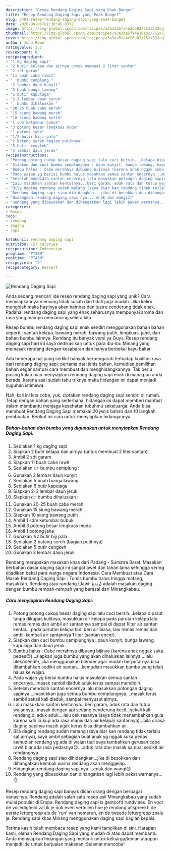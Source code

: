 ```yaml
---
description: "Resep Rendang Daging Sapi yang Enak Banget"
title: "Resep Rendang Daging Sapi yang Enak Banget"
slug: 3401-resep-rendang-daging-sapi-yang-enak-banget
date: 2020-09-06T01:30:45.037Z
image: https://img-global.cpcdn.com/recipes/a3a3aa5fa4e26a82/751x532cq70/rendang-daging-sapi-foto-resep-utama.jpg
thumbnail: https://img-global.cpcdn.com/recipes/a3a3aa5fa4e26a82/751x532cq70/rendang-daging-sapi-foto-resep-utama.jpg
cover: https://img-global.cpcdn.com/recipes/a3a3aa5fa4e26a82/751x532cq70/rendang-daging-sapi-foto-resep-utama.jpg
author: John Rowe
ratingvalue: 3.7
reviewcount: 8
recipeingredient:
- "1 kg daging sapi"
- "2 butir kelapa dan airnya untuk membuat 2 liter santan"
- "2 sdt garam"
- "11 buah cabe rawit"
- "  bumbu cemplung "
- "2 lembar daun kunyit"
- "5 buah bunga lawang"
- "5 butir kapulaga"
- "2-3 lembar daun jeruk"
- "  bumbu dihaluskan "
- "20-25 buah cabe merah"
- "15 siung bawang merah"
- "10 siung bawang putih"
- "1 sdm ketumbar bubuk"
- "3 potong besar lengkuas muda"
- "1 potong jahe"
- "1/2 butir biji pala"
- "2 batang sereh bagian putihnya"
- "5 butir cengkeh"
- "3 lembar daun jeruk"
recipeinstructions:
- "Potong potong cukup besar daging sapi lalu cuci bersih...kelapa diparut tanpa dikupas kulitnya, masukkan air kelapa pada parutan kelapa lalu remas remas dan ambil air santannya sampai di dapat 1liter air santan kental....pada parutan kelapa tadi beri air biasa, lalu remas remas dan ambil kembali air santannya 1 liter (santan encer)."
- "Siapkan dan cuci bumbu cemplungnya : daun kunyit, bunga lawang, kapulaga dan daun jeruk."
- "Bumbu halus : Cabe merahnya dibuang bijinya (karena anak nggak suka pedes😊)...siapkan juga bumbu yang akan dihaluskan lainnya....lalu ulek/blender, jika menggunakan blender agar mudah berputarnya bisa ditambahkan sedikit air santan....kemudian masukkan bumbu yang telah halus ke wajan."
- "Pada wajan yg berisi bumbu halus masukkan semua santan encernya...masak sambil diaduk aduk terus sampai mendidih."
- "Setelah mendidih santan encernya lalu masukkan potongan daging sapinya....masukkan juga semua bumbu cemplungnya....masak terus sambil sekali kali diaduk, sampai menyusut airnya."
- "Lalu masukkan santan kentalnya...beri garam, aduk rata dan tutup wajannya...masak dengan api sedang cenderung kecil...sekali kali rendang di aduk aduk....lalu cek rasanya (saya tidak menambahkan gula karena sdh cukup ada rasa manis dari air kelapa/ santannya)...bila dirasa daging sapinya masih agak keras bisa ditambahkan air."
- "Bila daging rendang sudah matang (saya biar kan rendang tidak terlalu sat airnya), saya ambil sebagian buat anak yg nggak suka pedas. kemudian rendang yg ada di wajan tadi saya tambahkan gerusan cabe rawit biar ada rasa pedasnya😊....aduk rata dan masak sampai sedikit air rendangnya."
- "Rendang daging sapi siap dihidangkan...jika di besokkan dan dihangatkan kembali warna rendang akan menggelap."
- "Hidangkan rendang daging sapi nya....enak dan wangi😊"
- "Rendang yang dibesokkan dan dihangatkan lagi lebih pekat warnanya...👌"
categories:
- Resep
tags:
- rendang
- daging
- sapi

katakunci: rendang daging sapi 
nutrition: 157 calories
recipecuisine: Indonesian
preptime: "PT26M"
cooktime: "PT43M"
recipeyield: "2"
recipecategory: Dessert

---
```



![Rendang Daging Sapi](https://img-global.cpcdn.com/recipes/a3a3aa5fa4e26a82/751x532cq70/rendang-daging-sapi-foto-resep-utama.jpg)

Anda sedang mencari ide resep rendang daging sapi yang unik? Cara menyiapkannya memang tidak susah dan tidak juga mudah. Jika keliru mengolah maka hasilnya akan hambar dan justru cenderung tidak enak. Padahal rendang daging sapi yang enak seharusnya mempunyai aroma dan rasa yang mampu memancing selera kita.

Resep bumbu rendang daging sapi enak sendiri menggunakan bahan bahan seperti : santan kelapa, bawang merah, bawang putih, lengkuas, jahe, dan bahan bumbu lainnya. Rendang itu banyak versi ya Guys. Resep rendang daging sapi hari ini saya dedikasikan untuk para ibu-ibu Minang yang memasak rendang dengan kesabaran dan hanya berbekal kayu bakar.

Ada beberapa hal yang sedikit banyak berpengaruh terhadap kualitas rasa dari rendang daging sapi, pertama dari jenis bahan, kemudian pemilihan bahan segar sampai cara membuat dan menghidangkannya. Tak perlu pusing kalau mau menyiapkan rendang daging sapi enak di mana pun anda berada, karena asal sudah tahu triknya maka hidangan ini dapat menjadi suguhan istimewa.


Nah, kali ini kita coba, yuk, ciptakan rendang daging sapi sendiri di rumah. Tetap dengan bahan yang sederhana, hidangan ini dapat memberi manfaat dalam membantu menjaga kesehatan tubuhmu sekeluarga. Anda bisa membuat Rendang Daging Sapi memakai 20 jenis bahan dan 10 langkah pembuatan. Berikut ini cara untuk menyiapkan hidangannya.

<!--inarticleads1-->

##### Bahan-bahan dan bumbu yang digunakan untuk menyiapkan Rendang Daging Sapi:

1. Sediakan 1 kg daging sapi
1. Siapkan 2 butir kelapa dan airnya (untuk membuat 2 liter santan)
1. Ambil 2 sdt garam
1. Siapkan 11 buah cabe rawit
1. Sediakan  👉 bumbu cemplung :
1. Gunakan 2 lembar daun kunyit
1. Sediakan 5 buah bunga lawang
1. Sediakan 5 butir kapulaga
1. Siapkan 2-3 lembar daun jeruk
1. Siapkan  👉 bumbu dihaluskan :
1. Gunakan 20-25 buah cabe merah
1. Gunakan 15 siung bawang merah
1. Siapkan 10 siung bawang putih
1. Ambil 1 sdm ketumbar bubuk
1. Ambil 3 potong besar lengkuas muda
1. Ambil 1 potong jahe
1. Gunakan 1/2 butir biji pala
1. Sediakan 2 batang sereh (bagian putihnya)
1. Sediakan 5 butir cengkeh
1. Gunakan 3 lembar daun jeruk


Rendang merupakan masakan khas dari Padang - Sumatra Barat. Masakan berbahan dasar daging sapi ini sangat awet dan tahan lama sehingga sering dijadikan bekal para warga negara Indonesia. Cara Membuat atau Cara Masak Rendang Daging Sapi : Tumis bumbu halus hingga matang, masukkan. Rendang atau randang (Jawi: رندڠ) adalah masakan daging dengan bumbu rempah-rempah yang berasal dari Minangkabau. 

<!--inarticleads2-->

##### Cara menyiapkan Rendang Daging Sapi:

1. Potong potong cukup besar daging sapi lalu cuci bersih...kelapa diparut tanpa dikupas kulitnya, masukkan air kelapa pada parutan kelapa lalu remas remas dan ambil air santannya sampai di dapat 1liter air santan kental....pada parutan kelapa tadi beri air biasa, lalu remas remas dan ambil kembali air santannya 1 liter (santan encer).
1. Siapkan dan cuci bumbu cemplungnya : daun kunyit, bunga lawang, kapulaga dan daun jeruk.
1. Bumbu halus : Cabe merahnya dibuang bijinya (karena anak nggak suka pedes😊)...siapkan juga bumbu yang akan dihaluskan lainnya....lalu ulek/blender, jika menggunakan blender agar mudah berputarnya bisa ditambahkan sedikit air santan....kemudian masukkan bumbu yang telah halus ke wajan.
1. Pada wajan yg berisi bumbu halus masukkan semua santan encernya...masak sambil diaduk aduk terus sampai mendidih.
1. Setelah mendidih santan encernya lalu masukkan potongan daging sapinya....masukkan juga semua bumbu cemplungnya....masak terus sambil sekali kali diaduk, sampai menyusut airnya.
1. Lalu masukkan santan kentalnya...beri garam, aduk rata dan tutup wajannya...masak dengan api sedang cenderung kecil...sekali kali rendang di aduk aduk....lalu cek rasanya (saya tidak menambahkan gula karena sdh cukup ada rasa manis dari air kelapa/ santannya)...bila dirasa daging sapinya masih agak keras bisa ditambahkan air.
1. Bila daging rendang sudah matang (saya biar kan rendang tidak terlalu sat airnya), saya ambil sebagian buat anak yg nggak suka pedas. kemudian rendang yg ada di wajan tadi saya tambahkan gerusan cabe rawit biar ada rasa pedasnya😊....aduk rata dan masak sampai sedikit air rendangnya.
1. Rendang daging sapi siap dihidangkan...jika di besokkan dan dihangatkan kembali warna rendang akan menggelap.
1. Hidangkan rendang daging sapi nya....enak dan wangi😊
1. Rendang yang dibesokkan dan dihangatkan lagi lebih pekat warnanya...👌


Resep rendang daging sapi banyak dicari orang dengan berbagai variasinya. Rendang adalah salah satu resep asli Minangkabau yang sudah mulai populer di Eropa. Rendang daging sapi is gestoofd rundvlees. En voor de volledigheid zal ik je ook even vertellen hoe je rendang uitspreekt: de eerste lettergreep als de &#39;run&#39; van homerun, en de tweede lettergreep zoals je. Rendang sapi khas Minang menggunakan daging sapi bagian kepala. 

Terima kasih telah membaca resep yang kami tampilkan di sini. Harapan kami, olahan Rendang Daging Sapi yang mudah di atas dapat membantu Anda menyiapkan hidangan yang menarik untuk keluarga/teman ataupun menjadi ide untuk berjualan makanan. Selamat mencoba!

